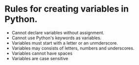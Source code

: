 # Rules for creating variables in Python.

- Cannot declare variables without assignment.
- Cannot use Python's keywords as variables.
- Variables must start with a letter or an unmderscore.
- Variables may consists of letters, numbers and underscores.
- Variables cannot have spaces
- Variables are case sensitive
